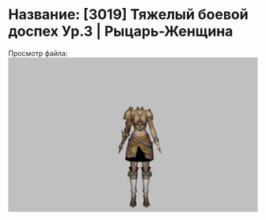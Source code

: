 # Название: [3019] Тяжелый боевой доспех Ур.3 | Рыцарь-Женщина

Просмотр файла:
![p010004.png](p010004.png)